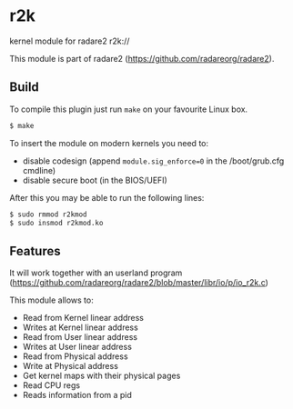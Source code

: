 # r2k

kernel module for radare2 r2k://

This module is part of radare2 (https://github.com/radareorg/radare2).

## Build

To compile this plugin just run `make` on your favourite Linux box.

```bash
$ make
```

To insert the module on modern kernels you need to:

* disable codesign (append `module.sig_enforce=0` in the /boot/grub.cfg cmdline)
* disable secure boot (in the BIOS/UEFI)

After this you may be able to run the following lines:

```bash
$ sudo rmmod r2kmod
$ sudo insmod r2kmod.ko
```

## Features

It will work together with an userland program (https://github.com/radareorg/radare2/blob/master/libr/io/p/io_r2k.c)

This module allows to:

- Read from Kernel linear address
- Writes at Kernel linear address
- Read from User linear address
- Writes at User linear address
- Read from Physical address
- Write at Physical address
- Get kernel maps with their physical pages
- Read CPU regs
- Reads information from a pid
